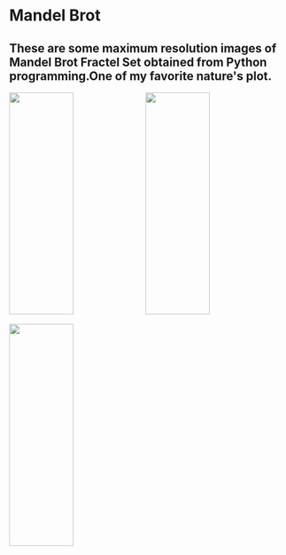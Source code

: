 # Mandel Brot

## These are some maximum resolution images of Mandel Brot Fractel Set obtained from Python programming.One of my favorite nature's plot.

<img height='400px' width='48%' src='https://user-images.githubusercontent.com/46626425/61553131-57a87a00-aa77-11e9-8108-3da4a71bd081.png'> <img height='400px' width='48%' src='https://user-images.githubusercontent.com/46626425/61553632-752a1380-aa78-11e9-9248-10c7edda6132.png'>

<img height='400px' width='48%' src='https://user-images.githubusercontent.com/46626425/61553542-40b65780-aa78-11e9-9e2d-985bf4df1a6b.png'>

<!-- <img height='300px' width='400px' src=''>

<img height='300px' width='400px' src=''>

<img height='300px' width='400px' src=''> -->
